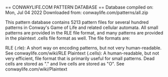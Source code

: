 == CONWAYLIFE.COM PATTERN DATABASE ==
Database compiled on: Mon, Jul 04 2022
Downloaded from: conwaylife.com/patterns/all.zip

This pattern database contains 5213 pattern files for several hundred patterns in Conway's Game of Life and related cellular automata. All small patterns are provided in the RLE file format, and many patterns are provided in the plaintext .cells file format as well. The file formats are:

RLE (.rle): A short way on encoding patterns, but not very human-readable. See conwaylife.com/wiki/RLE
Plaintext (.cells): A human-readable, but not very efficient, file format that is primarily useful for small patterns. Dead cells are stored as "." and live cells are stored as "O". See conwaylife.com/wiki/Plaintext